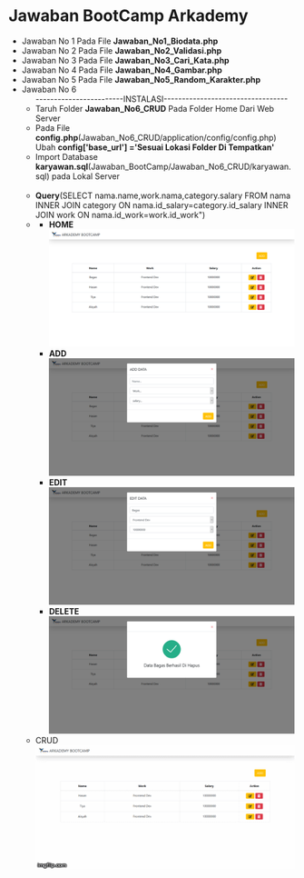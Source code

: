 # Jawaban BootCamp Arkademy

<ul>
  <li>Jawaban No 1 Pada File <b>Jawaban_No1_Biodata.php</b> </li>
  <li>Jawaban No 2 Pada File <b>Jawaban_No2_Validasi.php</b></li>
  <li>Jawaban No 3 Pada File <b>Jawaban_No3_Cari_Kata.php</b> </li>
  <li>Jawaban No 4 Pada File <b>Jawaban_No4_Gambar.php</b> </li>
  <li>Jawaban No 5 Pada File <b>Jawaban_No5_Random_Karakter.php</b> </li>
  <li>Jawaban No 6  
    <ul>------------------------INSTALASI----------------------------------
      <br>
      <li>Taruh Folder <b>Jawaban_No6_CRUD</b> Pada Folder Home Dari Web Server</li>
      <li>Pada File <b>config.php</b>(Jawaban_No6_CRUD/application/config/config.php) Ubah <b>config['base_url'] ='Sesuai Lokasi Folder Di Tempatkan'</b></li>
       <li>Import Database <b>karyawan.sql</b>(Jawaban_BootCamp/Jawaban_No6_CRUD/karyawan.sql) pada Lokal Server</li>
    </ul>
    <br>
    <ul type="A">
      <li></b><b>Query</b>(SELECT nama.name,work.nama,category.salary FROM nama INNER JOIN category ON  nama.id_salary=category.id_salary INNER JOIN work ON nama.id_work=work.id_work")
      </li>
      <li>
        <ul>
        <li><b>HOME</b><img src="https://raw.githubusercontent.com/nhasoenhasan/Jawaban_BootCamp/master/Screenshot/Home.png"></li>
        <li><b>ADD</b><img src="https://raw.githubusercontent.com/nhasoenhasan/Jawaban_BootCamp/master/Screenshot/ADD.png"></li>
        <li><b>EDIT</b><img src="https://raw.githubusercontent.com/nhasoenhasan/Jawaban_BootCamp/master/Screenshot/EDIT.png"></li>
        <li><b>DELETE</b><img src="https://raw.githubusercontent.com/nhasoenhasan/Jawaban_BootCamp/master/Screenshot/DELETE.png"></li>
        </ul>
      </li>
      <li>CRUD<br>
        <img src="https://raw.githubusercontent.com/nhasoenhasan/Jawaban_BootCamp/master/Screenshot/CRUD.gif">
      </li>
    </ul> 
  </li>
  
  
<ul>
